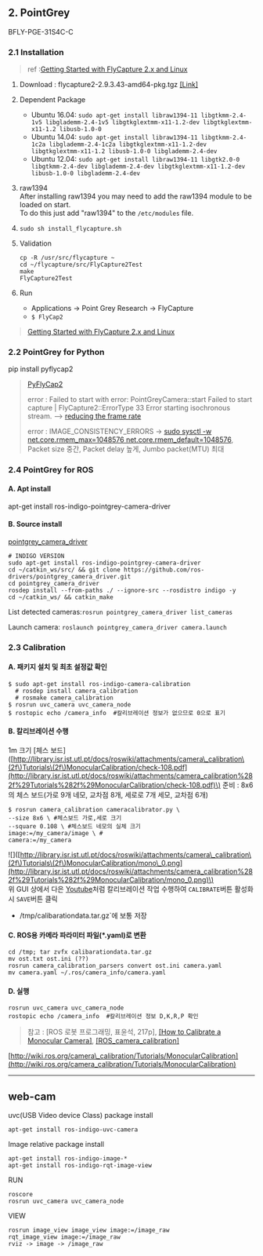 ## 2. PointGrey

BFLY-PGE-31S4C-C

### 2.1 Installation

> ref :[Getting Started with FlyCapture 2.x and Linux](https://www.ptgrey.com/KB/10548)

1. Download : flycapture2-2.9.3.43-amd64-pkg.tgz [\[Link\]](https://www.ptgrey.com/support/downloads)

2. Dependent Package

   * Ubuntu 16.04: `sudo apt-get install libraw1394-11 libgtkmm-2.4-1v5 libglademm-2.4-1v5 libgtkglextmm-x11-1.2-dev libgtkglextmm-x11-1.2 libusb-1.0-0`
   * Ubuntu 14.04: `sudo apt-get install libraw1394-11 libgtkmm-2.4-1c2a libglademm-2.4-1c2a libgtkglextmm-x11-1.2-dev libgtkglextmm-x11-1.2 libusb-1.0-0 libglademm-2.4-dev`
   * Ubuntu 12.04: `sudo apt-get install libraw1394-11 libgtk2.0-0 libgtkmm-2.4-dev libglademm-2.4-dev libgtkglextmm-x11-1.2-dev libusb-1.0-0 libglademm-2.4-dev`

3. raw1394  
   After installing raw1394 you may need to add the raw1394 module to be loaded on start.  
   To do this just add "raw1394" to the `/etc/modules` file.

4. `sudo sh install_flycapture.sh`

5. Validation

   ```
   cp -R /usr/src/flycapture ~
   cd ~/flycapture/src/FlyCapture2Test
   make
   FlyCapture2Test
   ```

1. Run 
   * Applications -&gt; Point Grey Research -&gt; FlyCapture
   * `$ FlyCap2`

> [Getting Started with FlyCapture 2.x and Linux](https://www.ptgrey.com/tan/10548)

### 2.2 PointGrey for Python

pip install pyflycap2

> [PyFlyCap2](https://matham.github.io/pyflycap2/index.html)
>
> error : Failed to start with error: PointGreyCamera::start Failed to start capture \| FlyCapture2::ErrorType 33 Error starting isochronous stream. --&gt; [reducing the frame rate](https://stackoverflow.com/questions/12070778/trouble-in-driving-point-grey-grasshoper-cameras)
>
> error : IMAGE\_CONSISTENCY\_ERRORS -&gt;  [sudo sysctl -w net.core.rmem\_max=1048576 net.core.rmem\_default=1048576](http://www.ptgrey.com/KB/10016), Packet size 중간, Packet delay 높게, Jumbo packet\(MTU\) 최대

### 2.4 PointGrey for ROS

#### A. Apt install

apt-get install ros-indigo-pointgrey-camera-driver

#### B. Source install

[pointgrey\_camera\_driver](http://wiki.ros.org/pointgrey_camera_driver)

```
# INDIGO VERSION
sudo apt-get install ros-indigo-pointgrey-camera-driver
cd ~/catkin_ws/src/ && git clone https://github.com/ros-drivers/pointgrey_camera_driver.git
cd pointgrey_camera_driver
rosdep install --from-paths ./ --ignore-src --rosdistro indigo -y
cd ~/catkin_ws/ && catkin_make
```

List detected cameras:`rosrun pointgrey_camera_driver list_cameras`

Launch camera: `roslaunch pointgrey_camera_driver camera.launch`

### 2.3 Calibration

#### A. 패키지 설치 및 최초 설정값 확인

```
$ sudo apt-get install ros-indigo-camera-calibration
  # rosdep install camera_calibration
  # rosmake camera_calibration
$ rosrun uvc_camera uvc_camera_node
$ rostopic echo /camera_info  #칼리브레이션 정보가 없으므로 0으로 표기
```

#### B. 칼리브레이션 수행

1m 크기 \[체스 보드\]\([http://library.isr.ist.utl.pt/docs/roswiki/attachments/camera\_calibration\(2f\)Tutorials\(2f\)MonocularCalibration/check-108.pdf](http://library.isr.ist.utl.pt/docs/roswiki/attachments/camera_calibration%282f%29Tutorials%282f%29MonocularCalibration/check-108.pdf)\) 준비 : 8x6의 체스 보드\(가로 9개 네모, 교차점 8개, 세로로 7개 세모, 교차점 6개\)

```
$ rosrun camera_calibration cameracalibrator.py \
--size 8x6 \ #체스보드 가로,세로 크기
--square 0.108 \ #체스보드 네모의 실체 크기 
image:=/my_camera/image \ # 
camera:=/my_camera
```

!\[\]\([http://library.isr.ist.utl.pt/docs/roswiki/attachments/camera\_calibration\(2f\)Tutorials\(2f\)MonocularCalibration/mono\_0.png](http://library.isr.ist.utl.pt/docs/roswiki/attachments/camera_calibration%282f%29Tutorials%282f%29MonocularCalibration/mono_0.png)\)  
위 GUI 상에서 다은 [Youtube](https://www.youtube.com/watch?v=yAYqt3RpT6c)처럼 칼리브레이션 작업 수행하여 `CALIBRATE`버튼 활성화 시 `SAVE`버튼 클릭

* /tmp/calibarationdata.tar.gz\`에 보통 저장 

#### C. ROS용 카메라 파라미터 파일\(\*.yaml\)로 변환

```
cd /tmp; tar zvfx calibarationdata.tar.gz
mv ost.txt ost.ini (??)
rosrun camera_calibration_parsers convert ost.ini camera.yaml
mv camera.yaml ~/.ros/camera_info/camera.yaml
```

#### D. 실행

```
rosrun uvc_camera uvc_camera_node
rostopic echo /camera_info  #칼리브레이션 정보 D,K,R,P 확인
```

> 참고 : \[ROS 로봇 프로그래밍, 표윤석, 217p\], [\[How to Calibrate a Monocular Camera\]](http://wiki.ros.org/camera_calibration/Tutorials/MonocularCalibration), [\[ROS\_camera\_calibration\]](http://wiki.ros.org/camera_calibration)

[http://wiki.ros.org/camera\_calibration/Tutorials/MonocularCalibration](http://wiki.ros.org/camera_calibration/Tutorials/MonocularCalibration)

---

## web-cam

uvc\(USB Video device Class\) package install

```
apt-get install ros-indigo-uvc-camera
```

Image relative package install

```
apt-get install ros-indigo-image-*
apt-get install ros-indigo-rqt-image-view
```

RUN

```
roscore
rosrun uvc_camera uvc_camera_node
```

VIEW

```
rosrun image_view image_view image:=/image_raw
rqt_image_view image:=/image_raw
rviz -> image -> /image_raw
```



